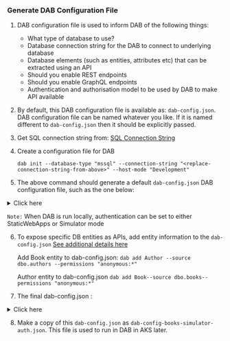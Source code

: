 ### Generate DAB Configuration File
1. DAB configuration file is used to inform DAB of the following things:
   * What type of database to use?
   * Database connection string for the DAB to connect to underlying database
   * Database elements (such as entities, attributes etc) that can be extracted using an API
   * Should you enable REST endpoints
   * Should you enable GraphQL endpoints
   * Authentication and authorisation model to be used by DAB to make API available
  
2. By default, this DAB configuration file is available as: `dab-config.json`. DAB configuration file can be named whatever you like. If it is named different to `dab-config.json` then it should be explicitly passed.
  
3. Get SQL connection string from: [SQL Connection String](https://github.com/git-vp/azure-data-api-builder/blob/main/install-sql-db.md)
   
4. Create a configuration file for DAB
   
    `dab init --database-type "mssql" --connection-string "<replace-connection-string-from-above>" --host-mode "Development"`
		
5. The above command should generate a default `dab-config.json` DAB configuration file, such as the one below:
<details>
  <summary>Click here</summary>
  
  ```json
  		{
  		  "$schema": "dab.draft-01.schema.json",
  		  "data-source": {
  		    "database-type": "mssql",
  		    "connection-string": "Server=tcp:dab-demo-sql-vp.database.windows.net,1433;Initial Catalog=sqldb-books;Persist Security Info=False;User ID=<username>;Password=<password>;MultipleActiveResultSets=False;Encrypt=true;TrustServerCertificate=False;Connection Timeout=30;"
  		  },
  		  "mssql": {
  		    "set-session-context": true
  		  },
  		  "runtime": {
  		    "rest": {
  		      "enabled": true,
  		      "path": "/api"
  		    },
  		    "graphql": {
  		      "allow-introspection": true,
  		      "enabled": true,
  		      "path": "/graphql"
  		    },
  		    "host": {
  		      "mode": "development",
  		      "cors": {
  		        "origins": [],
  		        "allow-credentials": false
  		      },
  		      "authentication": {
  		        "provider": "Simulator"
  		      }
  		    }
  		  },
  		  "entities": {}
  		}
  ```
</details>

`Note:` When DAB is run locally, authentication can be set to either StaticWebApps or Simulator mode

6. 	To expose specific DB entities as APIs, add entity information to the `dab-config.json` [See additional details here](https://learn.microsoft.com/en-us/azure/data-api-builder/get-started/get-started-azure-sql#add-book-and-author-entities)

    Add Book entity to dab-config.json:
	`dab add Author --source dbo.authors --permissions "anonymous:*"`

    Author entity to dab-config.json
    `dab add Book--source dbo.books--permissions "anonymous:*"`

7. The final dab-config.json :
<details>
  <summary>Click here</summary>
  
  ```json		
    {
      "$schema": "https://github.com/Azure/data-api-builder/releases/download/v0.9.7/dab.draft.schema.json",
      "data-source": {
        "database-type": "mssql",
        "connection-string": "Server=tcp:dab-demo-sql-vp.database.windows.net,1433;Initial Catalog=sqldb-books;Persist Security Info=False;User ID=<username>;Password=<Password>;MultipleActiveResultSets=False;Encrypt=true;TrustServerCertificate=True;Connection Timeout=30;",
        "options": {
          "set-session-context": false
        }
      },
      "runtime": {
        "rest": {
          "enabled": true,
          "path": "/api",
          "request-body-strict": true
        },
        "graphql": {
          "enabled": true,
          "path": "/graphql",
          "allow-introspection": true
        },
        "host": {
          "cors": {
            "origins": [],
            "allow-credentials": false
          },
          "authentication": {
            "provider": "Simulator"
          },
          "mode": "development"
        }
      },
      "entities": {
        "Author": {
          "source": {
            "object": "dbo.authors",
            "type": "table"
          },
          "graphql": {
            "enabled": true,
            "type": {
              "singular": "Author",
              "plural": "Authors"
            }
          },
          "rest": {
            "enabled": true
          },
          "permissions": [
            {
              "role": "anonymous",
              "actions": [
                {
                  "action": "*"
                }
              ]
            }
          ]
        },
        "Book": {
          "source": {
            "object": "dbo.books",
            "type": "table"
          },
          "graphql": {
            "enabled": true,
            "type": {
              "singular": "Book",
              "plural": "Books"
            }
          },
          "rest": {
            "enabled": true
          },
          "permissions": [
            {
              "role": "anonymous",
              "actions": [
                {
                  "action": "*"
                }
              ]
            }
          ]
        }
      }
    }
```
</details>

8. Make a copy of this `dab-config.json` as `dab-config-books-simulator-auth.json`. This file is used to run in DAB in AKS later.
